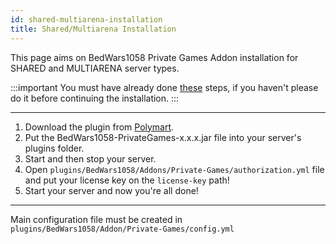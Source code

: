 ```yaml
---
id: shared-multiarena-installation
title: Shared/Multiarena Installation
---
```


This page aims on BedWars1058 Private Games Addon installation for SHARED and MULTIARENA server types.

:::important
You must have already done [these](/private-games/how-to-verify) steps, if you haven't please do it before continuing the installation.
:::

---

1. Download the plugin from [Polymart](https://polymart.org/r/1620).
2. Put the BedWars1058-PrivateGames-x.x.x.jar file into your server's plugins folder.
3. Start and then stop your server.
4. Open `plugins/BedWars1058/Addons/Private-Games/authorization.yml` file and put your license key on the `license-key` path!
5. Start your server and now you're all done!

---

Main configuration file must be created in `plugins/BedWars1058/Addon/Private-Games/config.yml`